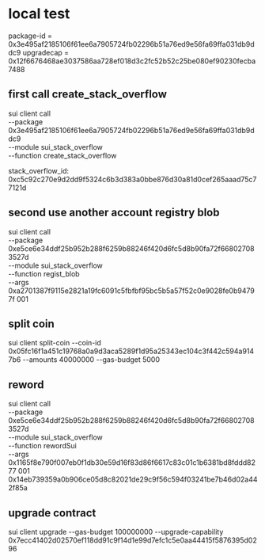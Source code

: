 # local test
package-id = 0x3e495af2185106f61ee6a7905724fb02296b51a76ed9e56fa69ffa031db9ddc9
upgradecap = 0x12f6676468ae3037586aa728ef018d3c2fc52b52c25be080ef90230fecba7488
## first call create_stack_overflow

sui client call \
--package 0x3e495af2185106f61ee6a7905724fb02296b51a76ed9e56fa69ffa031db9ddc9 \
--module sui_stack_overflow \
--function create_stack_overflow

stack_overflow_id:  0xc5c92c270e9d2dd9f5324c6b3d383a0bbe876d30a81d0cef265aaad75c77121d

## second  use another account registry blob

sui client call \
--package 0xe5ce6e34ddf25b952b288f6259b88246f420d6fc5d8b90fa72f668027083527d \
--module sui_stack_overflow \
--function regist_blob \
--args 0xa2701387f9115e2821a19fc6091c5fbfbf95bc5b5a57f52c0e9028fe0b94797f 001

## split coin
sui client split-coin --coin-id 0x05fc16f1a451c19768a0a9d3aca5289f1d95a25343ec104c3f442c594a9147b6 --amounts 40000000 --gas-budget 5000
## reword
sui client call \
--package 0xe5ce6e34ddf25b952b288f6259b88246f420d6fc5d8b90fa72f668027083527d \
--module sui_stack_overflow \
--function rewordSui \
--args 0x1165f8e790f007eb0f1db30e59d16f83d86f6617c83c01c1b6381bd8fddd8277 001 0x14eb739359a0b906ce05d8c82021de29c9f56c594f03241be7b46d02a442f85a

## upgrade contract
sui client upgrade --gas-budget 100000000 --upgrade-capability 0x7ecc41402d02570ef118dd91c9f14d1e99d7efc1c5e0aa44415f5876395d0296


